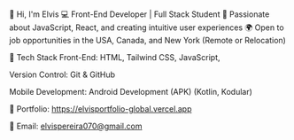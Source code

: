 👋 Hi, I'm Elvis 
💻 Front-End Developer | Full Stack Student
🚀 Passionate about JavaScript, React, and creating intuitive user experiences
🌍 Open to job opportunities in the USA, Canada, and New York (Remote or Relocation)

🔧 Tech Stack
Front-End: HTML, Tailwind CSS, JavaScript, 

Version Control: Git & GitHub

Mobile Development: Android Development (APK) (Kotlin, Kodular)

💼 Portfolio: https://elvisportfolio-global.vercel.app

📧 Email: elvispereira070@gmail.com
